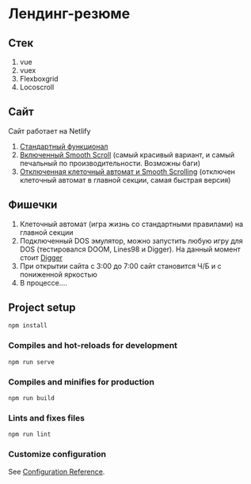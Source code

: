 # Лендинг-резюме



## Стек

1. vue
1. vuex
1. Flexboxgrid
1. Locoscroll 

## Сайт

Сайт работает на Netlify

1. [Стандартный функционал](https://venanen.ru/)
2. [Включенный Smooth Scroll](https://venanen.ru/#smooth) (самый красивый вариант, и самый печальный по производительности. Возможны баги)
3. [Отключенная клеточный автомат и Smooth Scrolling](https://venanen.ru/#disable_life) (отключен клеточный автомат в главной секции, самая быстрая версия)

## Фишечки

1. Клеточный автомат (игра жизнь со стандартными правилами) на главной секции
1. Подключенный DOS эмулятор, можно запустить любую игру для DOS (тестировался DOOM, Lines98 и Digger). На данный момент стоит [Digger](https://venanen.ru/#digger)
1. При открытии сайта с 3:00 до 7:00 сайт становится Ч/Б и с пониженной яркостью
1. В процессе....




## Project setup
```
npm install
```

### Compiles and hot-reloads for development
```
npm run serve
```

### Compiles and minifies for production
```
npm run build
```

### Lints and fixes files
```
npm run lint
```

### Customize configuration
See [Configuration Reference](https://cli.vuejs.org/config/).
